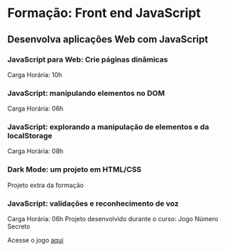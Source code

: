 # Formação: Front end JavaScript
## Desenvolva aplicações Web com JavaScript

### JavaScript para Web: Crie páginas dinâmicas
Carga Horária: 10h

### JavaScript: manipulando elementos no DOM
Carga Horária: 06h

### JavaScript: explorando a manipulação de elementos e da localStorage
Carga Horária: 08h

### Dark Mode: um projeto em HTML/CSS
Projeto extra da formação

### JavaScript: validações e reconhecimento de voz
Carga Horária: 06h
Projeto desenvolvido durante o curso: Jogo Número Secreto


Acesse o jogo [aqui]()

